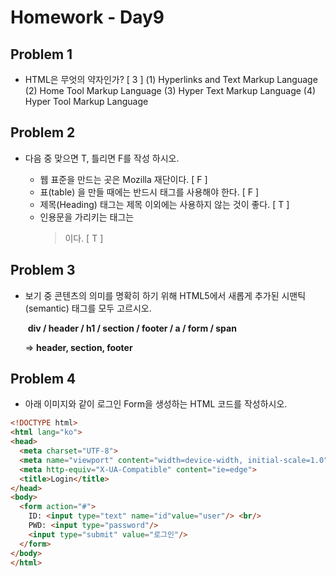 # Homework - Day9

## Problem 1

- HTML은 무엇의 약자인가? [ 3 ]
(1) Hyperlinks and Text Markup Language
  (2) Home Tool Markup Language
  (3) Hyper Text Markup Language
  (4) Hyper Tool Markup Language
  
  
  
  

## Problem 2

- 다음 중 맞으면 T, 틀리면 F를 작성 하시오.
  
  -  웹 표준을 만드는 곳은 Mozilla 재단이다. [ F ]
  - 표(table) 을 만들 때에는 반드시 <th> 태그를 사용해야 한다. [ F ]
  -  제목(Heading) 태그는 제목 이외에는 사용하지 않는 것이 좋다. [ T ]
  -  인용문을 가리키는 태그는 <blockquote> 이다. [ T ]
  
    

## Problem 3

- 보기 중 콘텐츠의 의미를 명확히 하기 위해 HTML5에서 새롭게 추가된
  시맨틱(semantic) 태그를 모두 고르시오.

  ​					**div / header / h1 / section / footer / a / form / span**

  => **header, section, footer**

## **Problem 4**

- 아래 이미지와 같이 로그인 Form을 생성하는 HTML 코드를 작성하시오.
  

```html
<!DOCTYPE html>
<html lang="ko">
<head>
  <meta charset="UTF-8">
  <meta name="viewport" content="width=device-width, initial-scale=1.0">
  <meta http-equiv="X-UA-Compatible" content="ie=edge">
  <title>Login</title>
</head>
<body>
  <form action="#">  
    ID: <input type="text" name="id"value="user"/> <br/>
    PWD: <input type="password"/>
    <input type="submit" value="로그인"/>
  </form>
</body>
</html>
```

